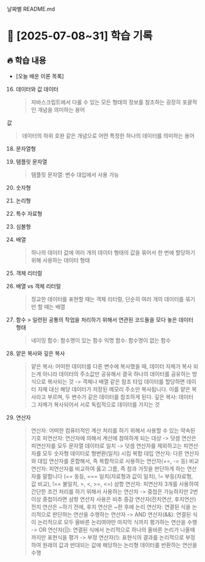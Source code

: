 날짜별 README.md

# 📅 [2025-07-08~31] 학습 기록

## 🔥 학습 내용

- [오늘 배운 이론 목록]

16. 데이터와 값
    데이터
    > 자바스크립트에서 다룰 수 있는 모든 형태의 정보를 참조하는 굉장히 포괄적인 개념을 의미하는 용어

값

> 데이터의 하위 호완 같은 개념으로 어떤 특정한 하나의 데이터를 의미하는 용어

18. 문자열형

19. 템플릿 문자열

    > 템플릿 문자열: 변수 대입에서 사용 가능

20. 숫자형

21. 논리형

22. 특수 자료형

23. 심볼형

24. 배열
    > 하나의 데이터 값에 여러 개의 데이터 형태의 값을 묶어서 한 번에 할당하기 위해 사용하는 데이터 형태
25. 객체 리터럴

26. 배열 vs 객체 리터럴

    > 정교한 데이터를 표현할 때는 객체 리터럴, 단순히 여러 개의 데이터를 묶기만 할 때는 배열

27. 함수 > 일련된 공통의 작업을 처리하기 위해서 연관된 코드들을 모다 놓은 데이터 형태

    > 네이밍 함수: 함수명이 있는 함수
    > 익명 함수: 함수명이 없는 함수

28. 얕은 복사와 깊은 복사

    > 얕은 복사: 어떠한 데이터를 다른 변수에 복사했을 때, 데이터 자체가 복사 되는게 아니라 데이터의 주소값만 공유해서 결국 하나의 데이터를 공유하는 방식으로 복사되는 것
    > -> 객체나 배열 같은 참조 타입 데이터를 할당하면 데이터 자체 대신 해당 데이터가 저장된 메모리 주소만 복사됩니다. 이를 얕은 복사라고 부르며, 두 변수가 같은 데이터를 참조하게 된다.
    > 깊은 복사: 데이터 그 자체가 복사되어서 서로 독립적으로 데이터를 가지는 것

29. 연산자
    > 연산자: 어떠한 컴퓨터적인 계산 처리를 하기 위해서 사용할 수 있는 약속된 기호
    > 피연산자: 연산자에 의해서 계산에 참여하게 되는 대상
    > -> 덧셈 연산은 피연산자를 모두 문자열 데이터로 일치
    > -> 덧셈 연산자를 제외하고는 피연산자를 모두 숫자형 데이터로 형변환(일치) 시킴
    > 복합 대입 연산자: 다른 연산자와 대입 연산자를 혼합해서, 즉 복합적으로 사용하는 연산자(+=, -= 등)
    > 비교 연산자: 피연산자를 비교하여 옳고 그름, 즉 참과 거짓을 판단하게 하는 연산자를 말합니다 (== 동등, === 일치(자료형과 값이 일치), != 부등(자료형, 값 비교), !== 불일치, >, <, >=, <=)
    > 삼항 연산자: 피연산자 3개를 사용하여 간단한 조건 처리를 하기 위해서 사용하는 연산자
    > -> 중첩은 가능하지만 2번 이상 중첩이라면 삼항 연산자 사용은 비추
    > 증감 연산자(전치연산, 후치연산)
    > 전치 연산은 ~하기 전에, 후치 연산은 ~한 후에
    > 논리 연산자: 연결된 식을 논리적으로 판단하는 연산을 수행하는 연산자
    > -> AND 연산자(&&): 연결된 식이 논리적으로 모두 올바른 논리여야만 마지막 식까지 평가하는 연산을 수행
    > -> OR 연산자(||): 연결된 식에서 논리적으로 하나의 올바른 논리가 나올때 까지만 표현식을 평가
    > -> 부정 연산자(!): 표현식의 결과를 논리적으로 부정하여 원래의 값과 반대되는 값에 해당하는 논리형 데이터를 반환하는 연산을 수행
